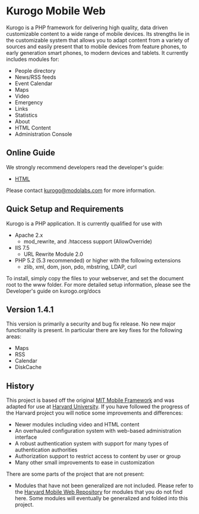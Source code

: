 # Kurogo Mobile Web

Kurogo is a PHP framework for delivering high quality, data driven customizable content to a wide
range of mobile devices. Its strengths lie in the customizable system that allows you to adapt
content from a variety of sources and easily present that to mobile devices from feature phones,
to early generation smart phones, to modern devices and tablets. It currently includes modules for:

* People directory
* News/RSS feeds
* Event Calendar
* Maps
* Video
* Emergency
* Links
* Statistics
* About
* HTML Content
* Administration Console

## Online Guide

We strongly recommend developers read the developer's guide:

* [HTML](http://kurogo.org/docs/mw/)

Please contact kurogo@modolabs.com for more information.

## Quick Setup and Requirements

Kurogo is a PHP application. It is currently qualified for use with

* Apache 2.x
    * mod_rewrite, and .htaccess support (AllowOverride)
* IIS 7.5
   * URL Rewrite Module 2.0
* PHP 5.2 (5.3 recommended) or higher with the following extensions
    * zlib, xml, dom, json, pdo, mbstring, LDAP, curl

To install, simply copy the files to your webserver, and set the document root to the www
folder. For more detailed setup information, please see the Developer's guide on kurogo.org/docs

## Version 1.4.1

This version is primarily a security and bug fix release. No new major functionality is present.
In particular there are key fixes for the following areas:

* Maps
* RSS
* Calendar
* DiskCache

## History

This project is based off the original [MIT Mobile Framework](https://github.com/MIT-Mobile/MIT-Mobile-Web) and was adapted for use at [Harvard University](https://github.com/modolabs/Harvard-Mobile-Web).
If you have followed the progress of the Harvard project you will notice some improvements and differences:

* Newer modules including video and HTML content
* An overhauled configuration system with web-based administration interface
* A robust authentication system with support for many types of authentication authorities
* Authorization support to restrict access to content by user or group
* Many other small improvements to ease in customization

There are some parts of the project that are not present:

* Modules that have not been generalized are not included. Please refer to the [Harvard Mobile Web Repository](https://github.com/modolabs/Harvard-Mobile-Web) for modules that you do not find here. Some modules will eventually be generalized and folded into this project.
